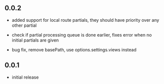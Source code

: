 ## 0.0.2

  * added support for local route partials, they should have priority over any other partial

  * check if partial processing queue is done earlier, fixes error when no initial partials are given

  * bug fix, remove basePath, use options.settings.views instead

## 0.0.1

   * initial release
